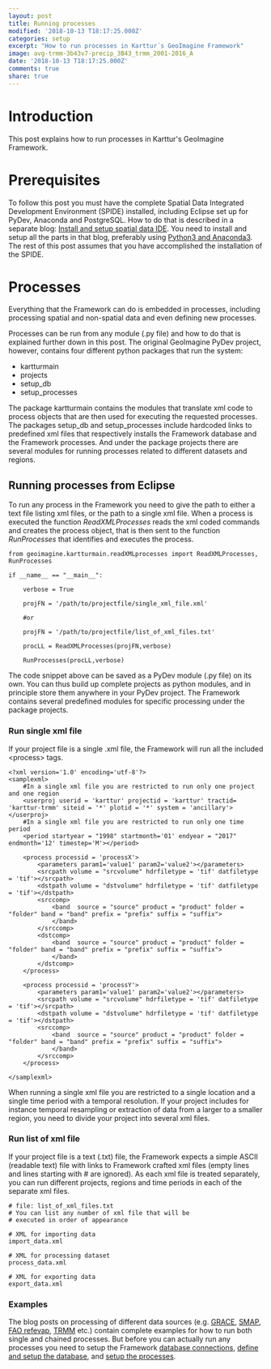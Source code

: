 ```yaml
---
layout: post
title: Running processes
modified: '2018-10-13 T18:17:25.000Z'
categories: setup
excerpt: "How to run processes in Karttur´s GeoImagine Framework"
image: avg-trmm-3b43v7-precip_3B43_trmm_2001-2016_A
date: '2018-10-13 T18:17:25.000Z'
comments: true
share: true
---
```


# Introduction

This post explains how to run processes in Karttur's GeoImagine Framework.

# Prerequisites

To follow this post you must have the complete Spatial Data Integrated Development Environment (SPIDE) installed, including <span class='app'>Eclipse</span> set up for PyDev, <span class='app'>Anaconda</span> and <span class='app'>PostgreSQL</span>. How to do that is described in a separate blog: [Install and setup spatial data IDE](https://karttur.github.io/setup-ide/). You need to install and setup all the parts in that blog, preferably using [Python3 and Anaconda3](https://karttur.github.io/setup-ide/blog/python3-upgrade/). The rest of this post assumes that you have accomplished the installation of the SPIDE.

# Processes

Everything that the Framework can do is embedded in processes, including processing spatial and non-spatial data and even defining new processes.

Processes can be run from any module (<span class='file'>.py</span> file) and how to do that is explained further down in this post. The original GeoImagine PyDev project, however, contains four different python packages that run the system:

- kartturmain
- projects
- setup_db
- setup_processes

The package <span class='package'>kartturmain</span> contains the modules that translate xml code to process objects that are then used for executing the requested processes. The packages <span class='package'>setup_db</span> and <span class='package'>setup_processes</span> include hardcoded links to predefined xml files that respectively installs the Framework database and the Framework processes. And under the package  <span class='package'>projects</span> there are several modules for running processes related to different datasets and regions.

## Running processes from Eclipse

To run any process in the Framework you need to give the path to either a text file listing xml files, or the path to a single xml file. When a process is executed the function *ReadXMLProcesses* reads the xml coded commands and creates the process object, that is then sent to the function *RunProcesses* that identifies and executes the process.

```
from geoimagine.kartturmain.readXMLprocesses import ReadXMLProcesses, RunProcesses

if __name__ == "__main__":

    verbose = True

    projFN = '/path/to/projectfile/single_xml_file.xml'

    #or

    projFN = '/path/to/projectfile/list_of_xml_files.txt'

    procLL = ReadXMLProcesses(projFN,verbose)

    RunProcesses(procLL,verbose)
```

The code snippet above can be saved as a PyDev module (<span class='file'>.py</span> file) on its own. You can thus build up complete projects as python modules, and in principle store them anywhere in your PyDev project. The Framework contains several predefined modules for specific processing under the package <span class='package'>projects</span>.

### Run single xml file

If your project file is a single <span class='file'>.xml</span> file, the Framework will run all the included \<process\> tags.

```
<?xml version='1.0' encoding='utf-8'?>
<samplexml>
	#In a single xml file you are restricted to run only one project and one region
	<userproj userid = 'karttur' projectid = 'karttur' tractid= 'karttur-trmm' siteid = '*' plotid = '*' system = 'ancillary'></userproj>
	#In a single xml file you are restricted to run only one time period
	<period startyear = "1998" startmonth='01' endyear = "2017" endmonth='12' timestep='M'></period>

	<process processid = 'processX'>
		<parameters param1='value1' param2='value2'></parameters>
		<srcpath volume = "srcvolume" hdrfiletype = 'tif' datfiletype = 'tif'></srcpath>
		<dstpath volume = "dstvolume" hdrfiletype = 'tif' datfiletype = 'tif'></dstpath>
		<srccomp>
			<band  source = "source" product = "product" folder = "folder" band = "band" prefix = "prefix" suffix = "suffix">
			</band>
		</srccomp>
		<dstcomp>
			<band  source = "source" product = "product" folder = "folder" band = "band" prefix = "prefix" suffix = "suffix">
			</band>
		</dstcomp>
	</process>

	<process processid = 'processY'>
		<parameters param1='value1' param2='value2'></parameters>
		<srcpath volume = "srcvolume" hdrfiletype = 'tif' datfiletype = 'tif'></srcpath>
		<dstpath volume = "dstvolume" hdrfiletype = 'tif' datfiletype = 'tif'></dstpath>
		<srccomp>
			<band  source = "source" product = "product" folder = "folder" band = "band" prefix = "prefix" suffix = "suffix">
			</band>
		</srccomp>
	</process>

</samplexml>
```

When running a single xml file you are restricted to a single location and a single time period with a temporal resolution. If your project includes for instance temporal resampling or extraction of data from a larger to a smaller region, you need to divide your project into several xml files.

### Run list of xml file

If your project file is a text (<span class='file'>.txt</span>) file, the Framework expects a simple ASCII (readable text) file with links to Framework crafted xml files (empty lines and lines starting with # are ignored). As each xml file is treated separately, you can run different projects, regions and time periods in each of the separate xml files.

```
# file: list_of_xml_files.txt
# You can list any number of xml file that will be
# executed in order of appearance

# XML for importing data
import_data.xml

# XML for processing dataset
process_data.xml

# XML for exporting data
export_data.xml
```

### Examples

The blog posts on processing of different data sources (e.g. [GRACE](../../blog/blog-GRACE/), [SMAP](../../blog/blog-SMAP), [FAO refevap](../../blog/blog-FAO-refevap), [TRMM](../../blog/blog-TRMM) etc.) contain complete examples for how to run both single and chained processes. But before you can actually run any processes you need to setup the Framework [database connections](../setup-dblink/), [define and setup the database](../setup-db/), and [setup the processes](../setup-processes/).
